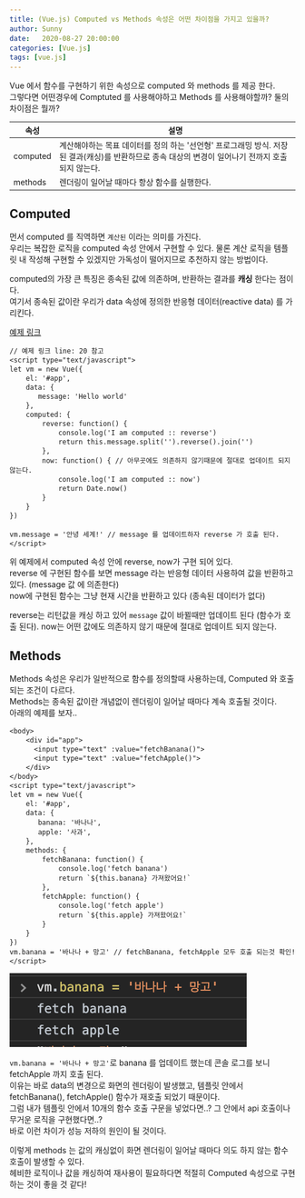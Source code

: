 ```yaml
---
title: (Vue.js) Computed vs Methods 속성은 어떤 차이점을 가지고 있을까?
author: Sunny
date:   2020-08-27 20:00:00
categories: [Vue.js]
tags: [vue.js]
---
```


Vue 에서 함수를 구현하기 위한 속성으로 computed 와 methods 를 제공 한다. <br/>
그렇다면 어떤경우에 Comptuted 를 사용해야하고 Methods 를 사용해야할까? 둘의 차이점은 뭘까?

|속성|설명|
|------|---|
|computed|계산해야하는 목표 데이터를 정의 하는 '선언형' 프로그래밍 방식. 저장된 결과(캐싱)를 반환하므로 종속 대상의 변경이 일어나기 전까지 호출 되지 않는다.|
|methods|렌더링이 일어날 때마다 항상 함수를 실행한다.|

Computed
----------------

먼서 computed 를 직역하면 `계산된` 이라는 의미를 가진다. <br/>
우리는 복잡한 로직을 computed 속성 안에서 구현할 수 있다. 물론 계산 로직을 템플릿 내 작성해 구현할 수 있겠지만 가독성이 떨어지므로 추천하지 않는 방법이다. <br/>


computed의 가장 큰 특징은 종속된 값에 의존하며, 반환하는 결과를 **캐싱** 한다는 점이다. <br/>
여기서 종속된 값이란 우리가 data 속성에 정의한 반응형 데이터(reactive data) 를 가리킨다.

[예제 링크](https://github.com/Sunny921/vue-tutorial-1/blob/master/exam/computed-methods.html)

```vue
// 예제 링크 line: 20 참고
<script type="text/javascript">
let vm = new Vue({
    el: '#app',
    data: {
       message: 'Hello world'
    },
    computed: {
        reverse: function() {
            console.log('I am computed :: reverse')
            return this.message.split('').reverse().join('')
        },
        now: function() { // 아무곳에도 의존하지 않기때문에 절대로 업데이트 되지 않는다.
            console.log('I am computed :: now')
            return Date.now()
        }
    }
})

vm.message = '안녕 세계!' // message 를 업데이트하자 reverse 가 호출 된다.
</script>
```

위 예제에서 computed 속성 안에 reverse, now가 구현 되어 있다. <br/>
reverse 에 구현된 함수를 보면 message 라는 반응형 데이터 사용하여 값을 반환하고 있다. (message 값 에 의존한다) <br/>
now에 구현된 함수는 그냥 현재 시간을 반환하고 있다 (종속된 데이터가 없다)  <br/>

reverse는 리턴값을 캐싱 하고 있어 `message` 값이 바뀔때만 업데이트 된다 (함수가 호출 된다).
now는 어떤 값에도 의존하지 않기 때문에 절대로 업데이트 되지 않는다.

Methods
----------------

Methods 속성은 우리가 일반적으로 함수를 정의할때 사용하는데, Computed 와 호출되는 조건이 다르다. <br/>
Methods는 종속된 값이란 개념없이 렌더링이 일어날 때마다 계속 호출될 것이다. <br/>
아래의 예제를 보자.. <br/>

```vue
<body>
    <div id="app">
      <input type="text" :value="fetchBanana()">
      <input type="text" :value="fetchApple()">
    </div>
</body>
<script type="text/javascript">
let vm = new Vue({
    el: '#app',
    data: {
       banana: '바나나',
       apple: '사과',
    },
    methods: {
        fetchBanana: function() {
            console.log('fetch banana')
            return `${this.banana} 가져왔어요!`
        },
        fetchApple: function() {
            console.log('fetch apple')
            return `${this.apple} 가져왔어요!`
        }
    }
})
vm.banana = '바나나 + 망고' // fetchBanana, fetchApple 모두 호출 되는것 확인!
</script>
```


![콘솔로그](/assets/post/0827-computed-methods.png)

`vm.banana = '바나나 + 망고'`로 banana 를 업데이트 했는데 콘솔 로그를 보니 fetchApple 까지 호출 된다. <br/>
이유는 바로 data의 변경으로 화면의 렌더링이 발생했고, 템플릿 안에서 fetchBanana(), fetchApple() 함수가 재호출 되었기 때문이다. <br/>
그럼 내가 템플릿 안에서 10개의 함수 호출 구문을 넣었다면..? 그 안에서 api 호출이나 무거운 로직을 구현했다면..? <br/>
바로 이런 차이가 성능 저하의 원인이 될 것이다.

이렇게 methods 는 값의 캐싱없이 화면 렌더링이 일어날 때마다 의도 하지 않는 함수 호출이 발생할 수 있다. <br/>
헤비한 로직이나 값을 캐싱하여 재사용이 필요하다면 적절히 Computed 속성으로 구현 하는 것이 좋을 것 같다!
